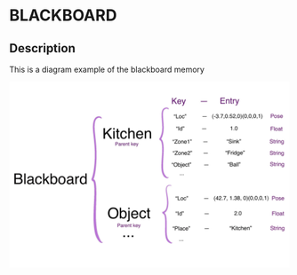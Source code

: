 # BLACKBOARD

## Description

<p align="justify">
This is a diagram example of the blackboard memory
</p>

![Image text](https://github.com/Juancams/plan_sist_cogn/blob/main/resources/img.jpg)
